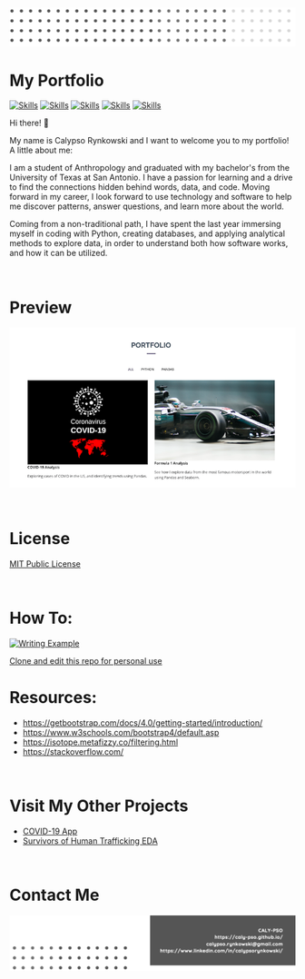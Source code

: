 <!-- Add banner here -->

[![Header](https://github.com/caly-pso/caly-pso.github.io/blob/main/assets/img/header.png)](#Header)

# My Portfolio

<!-- buttons -->

[![Skills](https://img.shields.io/badge/-HTML--5-green?style=for-the-badge)](#Skills)
[![Skills](https://img.shields.io/badge/-CSS--3-yellowgreen?style=for-the-badge)](#Skills)
[![Skills](https://img.shields.io/badge/-JS-yellow?style=for-the-badge)](#Skills)
[![Skills](https://img.shields.io/badge/-Bootstrap-orange?style=for-the-badge)](#Skills)
[![Skills](https://img.shields.io/badge/-Isotope-red?style=for-the-badge)](#Skills)

<!--Colors: brightgreengreenyellowgreenyelloworangeredbluelightgrey
successimportantcriticalinformationalinactive
bluevioletff69b49cf-->

Hi there! 🙌

My name is Calypso Rynkowski and I want to welcome you to my portfolio! A little about me:

I am a student of Anthropology and graduated with my bachelor's from the University of Texas at San Antonio. I have a passion for learning and a drive to find the connections hidden behind words, data, and code. Moving forward in my career, I look forward to use technology and software to help me discover patterns, answer questions, and learn more about the world.

Coming from a non-traditional path, I have spent the last year immersing myself in coding with Python, creating databases, and applying analytical methods to explore data, in order to understand both how software works, and how it can be utilized.

<br>

# Preview

<!-- project preview -->

[![Notebook Preview](https://github.com/caly-pso/caly-pso.github.io/blob/main/assets/img/preview.png)](https://caly-pso.github.io/)

<br>

# License

[MIT Public License](https://github.com/caly-pso/caly-pso.github.io/blob/main/LICENSE.md)

<br>

# How To:

<!-- [Create your own Boostrap portfolio website](https://github.com/caly-pso/caly-pso.github.io/blob/main/how_to/create_your_own_instructions.md) -->
<a href="https://github.com/caly-pso/technical_writing/blob/main/clone_a_portfolio_site/clone_and_edit.md"><img src="https://github.com/caly-pso/technical_writing/blob/main/assets/img/github_clone.gif" alt="Writing Example" width="450"/></a>

[Clone and edit this repo for personal use](https://github.com/caly-pso/technical_writing/blob/main/clone_a_portfolio_site/clone_and_edit.md)

# Resources:

- https://getbootstrap.com/docs/4.0/getting-started/introduction/
- https://www.w3schools.com/bootstrap4/default.asp
- https://isotope.metafizzy.co/filtering.html
- https://stackoverflow.com/

<br>

<!-- Add the footer here -->

# Visit My Other Projects

- [COVID-19 App](https://github.com/caly-pso/covid_app)
- [Survivors of Human Trafficking EDA](https://github.com/caly-pso/EDA_trafficking_survivors)

<br>

# Contact Me

[![Footer](https://github.com/caly-pso/caly-pso.github.io/blob/main/assets/img/footer.png)](#Footer)
